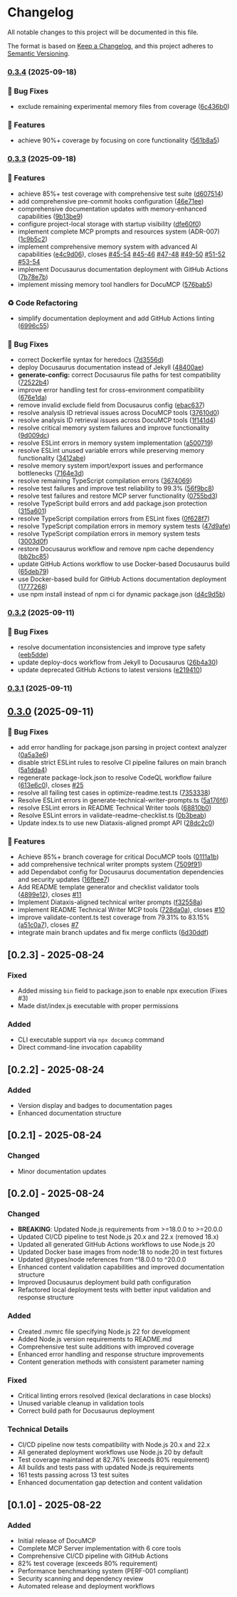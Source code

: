 # Changelog

All notable changes to this project will be documented in this file.

The format is based on [Keep a Changelog](https://keepachangelog.com/en/1.0.0/),
and this project adheres to [Semantic Versioning](https://semver.org/spec/v2.0.0.html).

### [0.3.4](https://github.com/tosin2013/documcp/compare/v0.3.3...v0.3.4) (2025-09-18)

### 🐛 Bug Fixes

- exclude remaining experimental memory files from coverage ([6c436b0](https://github.com/tosin2013/documcp/commit/6c436b018d0e072f25058617fe728b39279b51fc))

### 🚀 Features

- achieve 90%+ coverage by focusing on core functionality ([561b8a5](https://github.com/tosin2013/documcp/commit/561b8a56a14ddc39387fce35a1efd2ad0c2983bc))

### [0.3.3](https://github.com/tosin2013/documcp/compare/v0.3.2...v0.3.3) (2025-09-18)

### 🚀 Features

- achieve 85%+ test coverage with comprehensive test suite ([d607514](https://github.com/tosin2013/documcp/commit/d60751449d9fdc431f4c25d1465ab8731c31d3d9))
- add comprehensive pre-commit hooks configuration ([46e71ee](https://github.com/tosin2013/documcp/commit/46e71eec6f26c8e8b560480ec75e7f8c300ec9ae))
- comprehensive documentation updates with memory-enhanced capabilities ([9b13be9](https://github.com/tosin2013/documcp/commit/9b13be938b11cafee151a071b7406d5d6fb32366))
- configure project-local storage with startup visibility ([dfe60f0](https://github.com/tosin2013/documcp/commit/dfe60f0afa4073d4e1b05a9cc569a7ad203a3716))
- implement complete MCP prompts and resources system (ADR-007) ([1c9b5c2](https://github.com/tosin2013/documcp/commit/1c9b5c2cdaf41b793ae0c956f5de59f102cf35de))
- implement comprehensive memory system with advanced AI capabilities ([e4c9d06](https://github.com/tosin2013/documcp/commit/e4c9d0608037bc6f2ff239cd2107c77972c4eaa9)), closes [#45-54](https://github.com/tosin2013/documcp/issues/45-54) [#45-46](https://github.com/tosin2013/documcp/issues/45-46) [#47-48](https://github.com/tosin2013/documcp/issues/47-48) [#49-50](https://github.com/tosin2013/documcp/issues/49-50) [#51-52](https://github.com/tosin2013/documcp/issues/51-52) [#53-54](https://github.com/tosin2013/documcp/issues/53-54)
- implement Docusaurus documentation deployment with GitHub Actions ([7b78e7b](https://github.com/tosin2013/documcp/commit/7b78e7b80deb9fb8f074c0209bd1c88e539cb329))
- implement missing memory tool handlers for DocuMCP ([576bab5](https://github.com/tosin2013/documcp/commit/576bab50545b9eb57b8c2a74e50b0c555bcb3c80))

### ♻️ Code Refactoring

- simplify documentation deployment and add GitHub Actions linting ([6996c55](https://github.com/tosin2013/documcp/commit/6996c553d35a1c7cbd473c6150a8994e00a0526c))

### 🐛 Bug Fixes

- correct Dockerfile syntax for heredocs ([7d3556d](https://github.com/tosin2013/documcp/commit/7d3556d783b9f4bb251d8c47ac8f3aed441b1764))
- deploy Docusaurus documentation instead of Jekyll ([48400ae](https://github.com/tosin2013/documcp/commit/48400ae40f2a77bb9c8e446a9db3deb726a1e252))
- **generate-config:** correct Docusaurus file paths for test compatibility ([72522b4](https://github.com/tosin2013/documcp/commit/72522b4dab07ab9f96454a32c81599119b09cfe3))
- improve error handling test for cross-environment compatibility ([676e1da](https://github.com/tosin2013/documcp/commit/676e1dafdd2cc87a267591d5c244252efdf10222))
- remove invalid exclude field from Docusaurus config ([ebac637](https://github.com/tosin2013/documcp/commit/ebac6376dfe15ef76f688e42a86c9b4e01391316))
- resolve analysis ID retrieval issues across DocuMCP tools ([37610d0](https://github.com/tosin2013/documcp/commit/37610d0c79b1e8d97dad3a87746a7533a1f27740))
- resolve analysis ID retrieval issues across DocuMCP tools ([1f141d4](https://github.com/tosin2013/documcp/commit/1f141d4de0fa97fecee27a401d7870e13b42a630))
- resolve critical memory system failures and improve functionality ([9d009dc](https://github.com/tosin2013/documcp/commit/9d009dcf8cfaa721d6163546bc919bc318e8a1ee))
- resolve ESLint errors in memory system implementation ([a500719](https://github.com/tosin2013/documcp/commit/a50071901f7ec05b4ae2fa464ec1d38feb8f670d))
- resolve ESLint unused variable errors while preserving memory functionality ([3412abe](https://github.com/tosin2013/documcp/commit/3412abe08c44766660388d9fab438a2221544eb5))
- resolve memory system import/export issues and performance bottlenecks ([7164e3d](https://github.com/tosin2013/documcp/commit/7164e3dbe00cac5d1e82d9bea79ae6ced71e2ce5))
- resolve remaining TypeScript compilation errors ([3674069](https://github.com/tosin2013/documcp/commit/3674069cf722f5bc4060af999ad3a2f1480301a2))
- resolve test failures and improve test reliability to 99.3% ([56f9bc8](https://github.com/tosin2013/documcp/commit/56f9bc842a19f7841b8a5b508daf5c8f58c0ec76))
- resolve test failures and restore MCP server functionality ([0755bd3](https://github.com/tosin2013/documcp/commit/0755bd3f4398d172ee42e571971755d8a2779412))
- resolve TypeScript build errors and add package.json protection ([315a601](https://github.com/tosin2013/documcp/commit/315a601d5375142c2f4dc15d271c1088c8a8608c))
- resolve TypeScript compilation errors from ESLint fixes ([0f628f7](https://github.com/tosin2013/documcp/commit/0f628f7f8e3788a658432dd4983be8b063ccdd08))
- resolve TypeScript compilation errors in memory system tests ([47d9afe](https://github.com/tosin2013/documcp/commit/47d9afe238f3e0723c813b6d4ef640c22c3e1659))
- resolve TypeScript compilation errors in memory system tests ([3003d0f](https://github.com/tosin2013/documcp/commit/3003d0f608f7b70d35dbddf14500fa5d91774e91))
- restore Docusaurus workflow and remove npm cache dependency ([bb2bc85](https://github.com/tosin2013/documcp/commit/bb2bc8518a00ea4a4807f7de1956956bcb4af74e))
- update GitHub Actions workflow to use Docker-based Docusaurus build ([65deb79](https://github.com/tosin2013/documcp/commit/65deb79f7e8caf8accd99183e7f91ec89b94261f))
- use Docker-based build for GitHub Actions documentation deployment ([1777268](https://github.com/tosin2013/documcp/commit/1777268ca82d8471480e6c17d4e1fb80fc45dcd4))
- use npm install instead of npm ci for dynamic package.json ([d4c9d5b](https://github.com/tosin2013/documcp/commit/d4c9d5b584b26868203badbf7e01d90cac04f02c))

### [0.3.2](https://github.com/tosin2013/documcp/compare/v0.3.1...v0.3.2) (2025-09-11)

### 🐛 Bug Fixes

- resolve documentation inconsistencies and improve type safety ([eeb5dde](https://github.com/tosin2013/documcp/commit/eeb5dde09885fdf94dd5fd91a31e7aa6dc157084))
- update deploy-docs workflow from Jekyll to Docusaurus ([26b4a30](https://github.com/tosin2013/documcp/commit/26b4a307dc2c558d15008e0f2624645b7d4b1a08))
- update deprecated GitHub Actions to latest versions ([e219410](https://github.com/tosin2013/documcp/commit/e2194109170fbb6d56513bbe8b4d93e950b98da9))

### [0.3.1](https://github.com/tosin2013/documcp/compare/v0.3.0...v0.3.1) (2025-09-11)

## [0.3.0](https://github.com/tosin2013/documcp/compare/v0.2.4...v0.3.0) (2025-09-11)

### 🐛 Bug Fixes

- add error handling for package.json parsing in project context analyzer ([0a5a3e6](https://github.com/tosin2013/documcp/commit/0a5a3e6d2802397d83bf87483a083b51fe3a1a8c))
- disable strict ESLint rules to resolve CI pipeline failures on main branch ([5a1dda4](https://github.com/tosin2013/documcp/commit/5a1dda4870472e074733b597ab3f0325a8c65d1d))
- regenerate package-lock.json to resolve CodeQL workflow failure ([613e6c0](https://github.com/tosin2013/documcp/commit/613e6c0f4319ee244e5037f1036b86085e97201a)), closes [#25](https://github.com/tosin2013/documcp/issues/25)
- resolve all failing test cases in optimize-readme.test.ts ([7353338](https://github.com/tosin2013/documcp/commit/7353338b33a5a98f6f0f87bbc090f068d38430fb))
- Resolve ESLint errors in generate-technical-writer-prompts.ts ([5a176f6](https://github.com/tosin2013/documcp/commit/5a176f672e1556450383a03c4d0f0475ca92e25d))
- resolve ESLint errors in README Technical Writer tools ([68810b0](https://github.com/tosin2013/documcp/commit/68810b0ceba74f541968f51ac6bc3ec6b8524cad))
- Resolve ESLint errors in validate-readme-checklist.ts ([0b3beab](https://github.com/tosin2013/documcp/commit/0b3beab437802b8c1393759b96ffd907683923b2))
- Update index.ts to use new Diataxis-aligned prompt API ([28dc2c0](https://github.com/tosin2013/documcp/commit/28dc2c0e727aa90219ae32f2b2036c2f9b206b3e))

### 🚀 Features

- Achieve 85%+ branch coverage for critical DocuMCP tools ([0111a1b](https://github.com/tosin2013/documcp/commit/0111a1b3aae09a27ab9db236ec1acfbe636d3361))
- add comprehensive technical writer prompts system ([7509f91](https://github.com/tosin2013/documcp/commit/7509f91de043237a528864f4b11cb485b0b2c03a))
- add Dependabot config for Docusaurus documentation dependencies and security updates ([16fbee7](https://github.com/tosin2013/documcp/commit/16fbee7fad535e4b4cc4960a88daf3062add19ba))
- Add README template generator and checklist validator tools ([4899e12](https://github.com/tosin2013/documcp/commit/4899e1217cd1fe60246f23c4d43731cc6ecbb0e6)), closes [#11](https://github.com/tosin2013/documcp/issues/11)
- Implement Diataxis-aligned technical writer prompts ([f32558a](https://github.com/tosin2013/documcp/commit/f32558a031a571579fb02da64f3e1e3bf8518664))
- implement README Technical Writer MCP tools ([728da0a](https://github.com/tosin2013/documcp/commit/728da0a21ec586b5f8361337edf42fec79dc70d0)), closes [#10](https://github.com/tosin2013/documcp/issues/10)
- improve validate-content.ts test coverage from 79.31% to 83.15% ([a51c0a7](https://github.com/tosin2013/documcp/commit/a51c0a7f1e7232db99d444fbe94ea7a74ec04ece)), closes [#7](https://github.com/tosin2013/documcp/issues/7)
- integrate main branch updates and fix merge conflicts ([6d30ddf](https://github.com/tosin2013/documcp/commit/6d30ddf63ccca01f67b90ecfef2fb438a16a369e))

## [0.2.3] - 2025-08-24

### Fixed

- Added missing `bin` field to package.json to enable npx execution (Fixes #3)
- Made dist/index.js executable with proper permissions

### Added

- CLI executable support via `npx documcp` command
- Direct command-line invocation capability

## [0.2.2] - 2025-08-24

### Added

- Version display and badges to documentation pages
- Enhanced documentation structure

## [0.2.1] - 2025-08-24

### Changed

- Minor documentation updates

## [0.2.0] - 2025-08-24

### Changed

- **BREAKING**: Updated Node.js requirements from >=18.0.0 to >=20.0.0
- Updated CI/CD pipeline to test Node.js 20.x and 22.x (removed 18.x)
- Updated all generated GitHub Actions workflows to use Node.js 20
- Updated Docker base images from node:18 to node:20 in test fixtures
- Updated @types/node references from ^18.0.0 to ^20.0.0
- Enhanced content validation capabilities and improved documentation structure
- Improved Docusaurus deployment build path configuration
- Refactored local deployment tests with better input validation and response structure

### Added

- Created .nvmrc file specifying Node.js 22 for development
- Added Node.js version requirements to README.md
- Comprehensive test suite additions with improved coverage
- Enhanced error handling and response structure improvements
- Content generation methods with consistent parameter naming

### Fixed

- Critical linting errors resolved (lexical declarations in case blocks)
- Unused variable cleanup in validation tools
- Correct build path for Docusaurus deployment

### Technical Details

- CI/CD pipeline now tests compatibility with Node.js 20.x and 22.x
- All generated deployment workflows use Node.js 20 by default
- Test coverage maintained at 82.76% (exceeds 80% requirement)
- All builds and tests pass with updated Node.js requirements
- 161 tests passing across 13 test suites
- Enhanced documentation gap detection and content validation

## [0.1.0] - 2025-08-22

### Added

- Initial release of DocuMCP
- Complete MCP Server implementation with 6 core tools
- Comprehensive CI/CD pipeline with GitHub Actions
- 82% test coverage (exceeds 80% requirement)
- Performance benchmarking system (PERF-001 compliant)
- Security scanning and dependency review
- Automated release and deployment workflows
